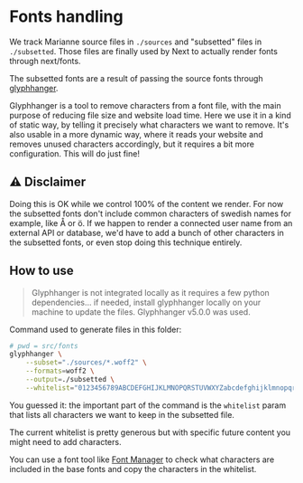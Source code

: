 # Fonts handling

We track Marianne source files in `./sources` and "subsetted" files in `./subsetted`. Those files are finally used by Next to actually render fonts through next/fonts.

The subsetted fonts are a result of passing the source fonts through [glyphhanger](https://github.com/zachleat/glyphhanger).

Glyphhanger is a tool to remove characters from a font file, with the main purpose of reducing file size and website load time. Here we use it in a kind of static way, by telling it precisely what characters we want to remove. It's also usable in a more dynamic way, where it reads your website and removes unused characters accordingly, but it requires a bit more configuration. This will do just fine!

## :warning: Disclaimer

Doing this is OK while we control 100% of the content we render. For now the subsetted fonts don't include common characters of swedish names for example, like Å or ö. If we happen to render a connected user name from an external API or database, we'd have to add a bunch of other characters in the subsetted fonts, or even stop doing this technique entirely.

## How to use

> Glyphhanger is not integrated locally as it requires a few python dependencies… if needed, install glyphhanger locally on your machine to update the files.
> Glyphhanger v5.0.0 was used.

Command used to generate files in this folder:

```bash
# pwd = src/fonts
glyphhanger \
	--subset="./sources/*.woff2" \
	--formats=woff2 \
	--output=./subsetted \
	--whitelist="0123456789ABCDEFGHIJKLMNOPQRSTUVWXYZabcdefghijklmnopqrstuvwxyzÀàâÇçèÉÊËéêëÏîïÔôùûŒœÆ  &•#…€$~˚°%\_=+-×÷\*/[]{}()<>,.:;?@«»©™←↑→↓↖↗↘↙√≤≥'\!\’\“\”\\\`\""
```

You guessed it: the important part of the command is the `whitelist` param that lists all characters we want to keep in the subsetted file.

The current whitelist is pretty generous but with specific future content you might need to add characters.

You can use a font tool like [Font Manager](https://github.com/FontManager/font-manager) to check what characters are included in the base fonts and copy the characters in the whitelist.
